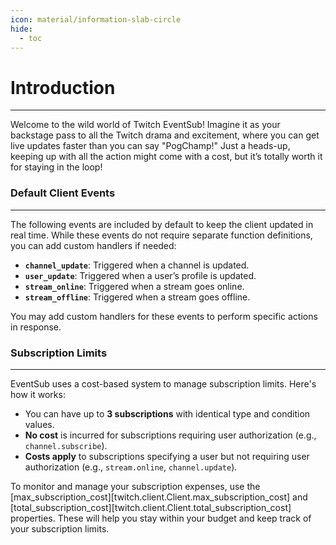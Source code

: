 ```yaml
---
icon: material/information-slab-circle
hide:
  - toc
---
```


# Introduction
___

Welcome to the wild world of Twitch EventSub! Imagine it as your backstage pass to all the Twitch drama and excitement,
where you can get live updates faster than you can say "PogChamp!" Just a heads-up,
keeping up with all the action might come with a cost, but it’s totally worth it for staying in the loop!

### Default Client Events
___

The following events are included by default to keep the client updated in real time. While these events 
do not require separate function definitions, you can add custom handlers if needed:

- **`channel_update`**: Triggered when a channel is updated.
- **`user_update`**: Triggered when a user’s profile is updated.
- **`stream_online`**: Triggered when a stream goes online.
- **`stream_offline`**: Triggered when a stream goes offline.

You may add custom handlers for these events to perform specific actions in response.

### Subscription Limits
___

EventSub uses a cost-based system to manage subscription limits. Here's how it works:

- You can have up to **3 subscriptions** with identical type and condition values.
- **No cost** is incurred for subscriptions requiring user authorization (e.g., `channel.subscribe`).
- **Costs apply** to subscriptions specifying a user but not requiring user authorization 
(e.g., `stream.online`, `channel.update`).


To monitor and manage your subscription expenses, use the 
[max_subscription_cost][twitch.client.Client.max_subscription_cost] and
[total_subscription_cost][twitch.client.Client.total_subscription_cost]
properties. These will help you stay within your budget and keep track of your subscription limits.
